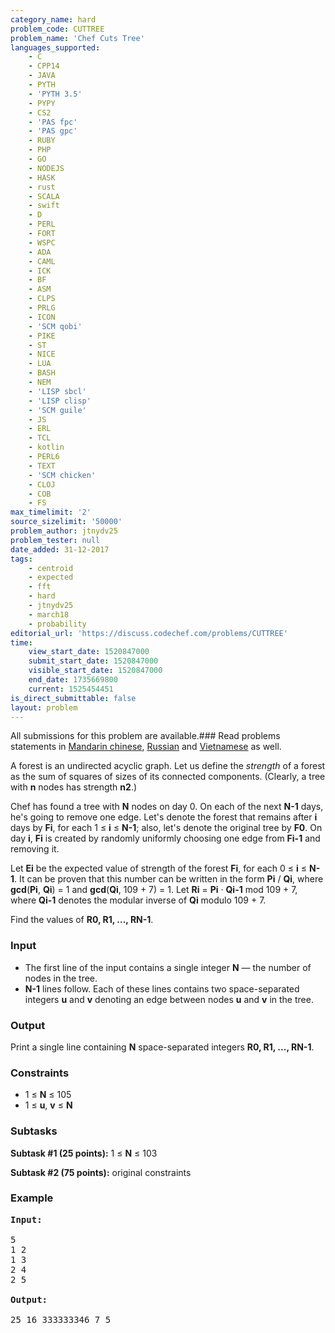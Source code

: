 ```yaml
---
category_name: hard
problem_code: CUTTREE
problem_name: 'Chef Cuts Tree'
languages_supported:
    - C
    - CPP14
    - JAVA
    - PYTH
    - 'PYTH 3.5'
    - PYPY
    - CS2
    - 'PAS fpc'
    - 'PAS gpc'
    - RUBY
    - PHP
    - GO
    - NODEJS
    - HASK
    - rust
    - SCALA
    - swift
    - D
    - PERL
    - FORT
    - WSPC
    - ADA
    - CAML
    - ICK
    - BF
    - ASM
    - CLPS
    - PRLG
    - ICON
    - 'SCM qobi'
    - PIKE
    - ST
    - NICE
    - LUA
    - BASH
    - NEM
    - 'LISP sbcl'
    - 'LISP clisp'
    - 'SCM guile'
    - JS
    - ERL
    - TCL
    - kotlin
    - PERL6
    - TEXT
    - 'SCM chicken'
    - CLOJ
    - COB
    - FS
max_timelimit: '2'
source_sizelimit: '50000'
problem_author: jtnydv25
problem_tester: null
date_added: 31-12-2017
tags:
    - centroid
    - expected
    - fft
    - hard
    - jtnydv25
    - march18
    - probability
editorial_url: 'https://discuss.codechef.com/problems/CUTTREE'
time:
    view_start_date: 1520847000
    submit_start_date: 1520847000
    visible_start_date: 1520847000
    end_date: 1735669800
    current: 1525454451
is_direct_submittable: false
layout: problem
---
```

All submissions for this problem are available.### Read problems statements in [Mandarin chinese](http://www.codechef.com/download/translated/MARCH18/mandarin/CUTTREE.pdf), [Russian](http://www.codechef.com/download/translated/MARCH18/russian/CUTTREE.pdf) and [Vietnamese](http://www.codechef.com/download/translated/MARCH18/vietnamese/CUTTREE.pdf) as well.

A forest is an undirected acyclic graph. Let us define the *strength* of a forest as the sum of squares of sizes of its connected components. (Clearly, a tree with **n** nodes has strength **n2**.)

Chef has found a tree with **N** nodes on day 0. On each of the next **N-1** days, he's going to remove one edge. Let's denote the forest that remains after **i** days by **Fi**, for each 1 ≤ **i** ≤ **N-1**; also, let's denote the original tree by **F0**. On day **i**, **Fi** is created by randomly uniformly choosing one edge from **Fi-1** and removing it.

Let **Ei** be the expected value of strength of the forest **Fi**, for each 0 ≤ **i** ≤ **N-1**. It can be proven that this number can be written in the form **Pi** / **Qi**, where **gcd**(**Pi**, **Qi**) = 1 and **gcd**(**Qi**, 109 + 7) = 1. Let **Ri** = **Pi** · **Qi-1** mod 109 + 7, where **Qi-1** denotes the modular inverse of **Qi** modulo 109 + 7.

Find the values of **R0, R1, ..., RN-1**.

### Input

- The first line of the input contains a single integer **N** — the number of nodes in the tree.
- **N-1** lines follow. Each of these lines contains two space-separated integers **u** and **v** denoting an edge between nodes **u** and **v** in the tree.

### Output

Print a single line containing **N** space-separated integers **R0, R1, ..., RN-1**.

### Constraints

- 1 ≤ **N** ≤ 105
- 1 ≤ **u**, **v** ≤ **N**

### Subtasks

**Subtask #1 (25 points):** 1 ≤ **N** ≤ 103

**Subtask #2 (75 points):** original constraints

### Example

<pre><b>Input:</b>

5
1 2
1 3
2 4
2 5

<b>Output:</b>

25 16 333333346 7 5
</pre>